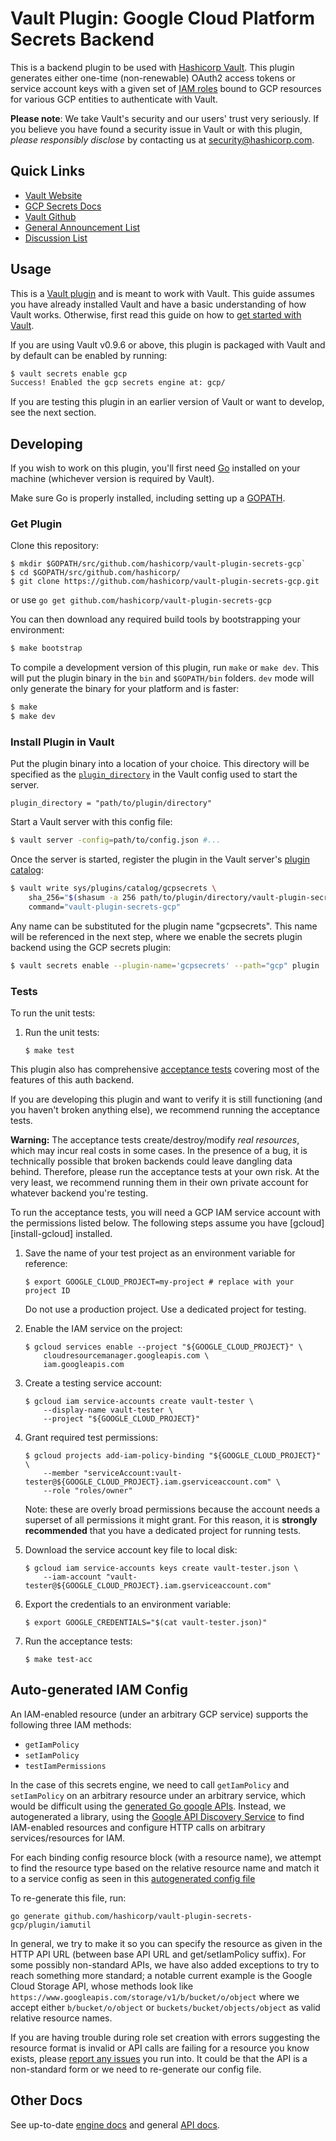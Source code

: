 # Vault Plugin: Google Cloud Platform Secrets Backend

This is a backend plugin to be used with [Hashicorp Vault](https://www.github.com/hashicorp/vault).
This plugin generates either one-time (non-renewable) OAuth2 access tokens or
service account keys with a given set of [IAM roles](https://cloud.google.com/iam/docs/understanding-roles)
bound to GCP resources for various GCP entities to authenticate with Vault.

**Please note**: We take Vault's security and our users' trust very seriously.
If you believe you have found a security issue in Vault or with this plugin,
_please responsibly disclose_ by
contacting us at [security@hashicorp.com](mailto:security@hashicorp.com).

## Quick Links
- [Vault Website](https://www.vaultproject.io)
- [GCP Secrets Docs](https://www.vaultproject.io/docs/secrets/gcp/index.html)
- [Vault Github](https://www.github.com/hashicorp/vault)
- [General Announcement List](https://groups.google.com/forum/#!forum/hashicorp-announce)
- [Discussion List](https://groups.google.com/forum/#!forum/vault-tool)


## Usage

This is a [Vault plugin](https://www.vaultproject.io/docs/internals/plugins.html)
and is meant to work with Vault. This guide assumes you have already installed Vault
and have a basic understanding of how Vault works. Otherwise, first read this guide on
how to [get started with Vault](https://www.vaultproject.io/intro/getting-started/install.html).

If you are using Vault v0.9.6 or above, this plugin is packaged with Vault and
by default can be enabled by running:

```sh
$ vault secrets enable gcp
Success! Enabled the gcp secrets engine at: gcp/
```

If you are testing this plugin in an earlier version of Vault or want to
develop, see the next section.

## Developing

If you wish to work on this plugin, you'll first need [Go](https://www.golang.org)
installed on your machine (whichever version is required by Vault).

Make sure Go is properly installed, including setting up a [GOPATH](https://golang.org/doc/code.html#GOPATH).

### Get Plugin

Clone this repository:

```text
$ mkdir $GOPATH/src/github.com/hashicorp/vault-plugin-secrets-gcp`
$ cd $GOPATH/src/github.com/hashicorp/
$ git clone https://github.com/hashicorp/vault-plugin-secrets-gcp.git
```

or use `go get github.com/hashicorp/vault-plugin-secrets-gcp`

You can then download any required build tools by bootstrapping your
environment:

```sh
$ make bootstrap
```

To compile a development version of this plugin, run `make` or `make dev`.
This will put the plugin binary in the `bin` and `$GOPATH/bin` folders. `dev`
mode will only generate the binary for your platform and is faster:

```sh
$ make
$ make dev
```

### Install Plugin in Vault

Put the plugin binary into a location of your choice. This directory
will be specified as the [`plugin_directory`](https://www.vaultproject.io/docs/configuration/index.html#plugin_directory)
in the Vault config used to start the server.

```hcl
plugin_directory = "path/to/plugin/directory"
```

Start a Vault server with this config file:

```sh
$ vault server -config=path/to/config.json #...
```

Once the server is started, register the plugin in the Vault server's [plugin catalog](https://www.vaultproject.io/docs/internals/plugins.html#plugin-catalog):

```sh
$ vault write sys/plugins/catalog/gcpsecrets \
    sha_256="$(shasum -a 256 path/to/plugin/directory/vault-plugin-secrets-gcp | cut -d " " -f1)" \
    command="vault-plugin-secrets-gcp"
```

Any name can be substituted for the plugin name "gcpsecrets". This
name will be referenced in the next step, where we enable the secrets
plugin backend using the GCP secrets plugin:

```sh
$ vault secrets enable --plugin-name='gcpsecrets' --path="gcp" plugin
```

### Tests

To run the unit tests:

1. Run the unit tests:

   ```text
   $ make test
   ```

This plugin also has comprehensive [acceptance tests](https://en.wikipedia.org/wiki/Acceptance_testing)
covering most of the features of this auth backend.

If you are developing this plugin and want to verify it is still
functioning (and you haven't broken anything else), we recommend
running the acceptance tests.

**Warning:** The acceptance tests create/destroy/modify *real resources*,
which may incur real costs in some cases. In the presence of a bug,
it is technically possible that broken backends could leave dangling
data behind. Therefore, please run the acceptance tests at your own risk.
At the very least, we recommend running them in their own private
account for whatever backend you're testing.

To run the acceptance tests, you will need a GCP IAM service account with the
permissions listed below. The following steps assume you have
[gcloud][install-gcloud] installed.

1. Save the name of your test project as an environment variable for reference:

    ```text
    $ export GOOGLE_CLOUD_PROJECT=my-project # replace with your project ID
    ```

    Do not use a production project. Use a dedicated project for testing.

1. Enable the IAM service on the project:

    ```text
    $ gcloud services enable --project "${GOOGLE_CLOUD_PROJECT}" \
        cloudresourcemanager.googleapis.com \
        iam.googleapis.com
    ```

1. Create a testing service account:

    ```text
    $ gcloud iam service-accounts create vault-tester \
        --display-name vault-tester \
        --project "${GOOGLE_CLOUD_PROJECT}"
    ```

1. Grant required test permissions:

    ```text
    $ gcloud projects add-iam-policy-binding "${GOOGLE_CLOUD_PROJECT}" \
        --member "serviceAccount:vault-tester@${GOOGLE_CLOUD_PROJECT}.iam.gserviceaccount.com" \
        --role "roles/owner"
    ```

    Note: these are overly broad permissions because the account needs a
    superset of all permissions it might grant. For this reason, it is
    **strongly recommended** that you have a dedicated project for running
    tests.

1. Download the service account key file to local disk:

    ```text
    $ gcloud iam service-accounts keys create vault-tester.json \
        --iam-account "vault-tester@${GOOGLE_CLOUD_PROJECT}.iam.gserviceaccount.com"
    ```

1. Export the credentials to an environment variable:

    ```text
    $ export GOOGLE_CREDENTIALS="$(cat vault-tester.json)"
    ```

1. Run the acceptance tests:

    ```text
    $ make test-acc
    ```

## Auto-generated IAM Config

An IAM-enabled resource (under an arbitrary GCP service) supports the following three IAM methods:

* `getIamPolicy`
* `setIamPolicy`
* `testIamPermissions`

In the case of this secrets engine, we need to call `getIamPolicy` and `setIamPolicy` on
an arbitrary resource under an arbitrary service, which would be difficult using
the [generated Go google APIs](https://github.com/google/google-api-go-client). Instead,
we autogenerated a library, using the [Google API Discovery Service](https://developers.google.com/discovery/)
to find IAM-enabled resources and configure HTTP calls on arbitrary services/resources for IAM.

For each binding config resource block (with a resource name), we attempt to find the resource type based on the
relative resource name and match it to a service config as seen in this
[autogenerated config file](https://github.com/hashicorp/vault-plugin-secrets-gcp/blob/master/plugin/iamutil/iam_resources_generated.go)

To re-generate this file, run:

```
go generate github.com/hashicorp/vault-plugin-secrets-gcp/plugin/iamutil
```


In general, we try to make it so you can specify the resource as given in the HTTP API URL
(between base API URL and get/setIamPolicy suffix). For some possibly non-standard APIs, we have also
 added exceptions to try to reach something more standard; a notable current example is the Google Cloud Storage API,
 whose methods look like `https://www.googleapis.com/storage/v1/b/bucket/o/object` where we accept either
 `b/bucket/o/object` or `buckets/bucket/objects/object` as valid relative resource names.

If you are having trouble during role set creation with errors suggesting the resource format is invalid or API calls
are failing for a resource you know exists, please [report any issues](https://github.com/hashicorp/vault-plugin-secrets-gcp/issues)
you run into. It could be that the API is a non-standard form or we need to re-generate our config file.

## Other Docs

See up-to-date [engine docs](https://www.vaultproject.io/docs/secrets/gcp/index.html)
and general [API docs](https://www.vaultproject.io/api/secret/gcp/index.html).
